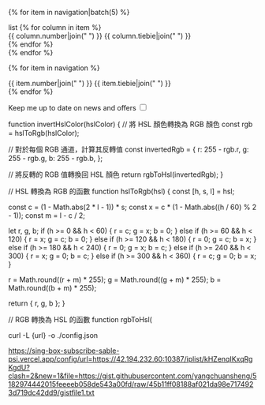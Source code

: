 <!---->
{% for item in navigation|batch(5) %}
<div class="itemx">
    <span class="Tiny material-icons blue-text lighten-4">
    list
    </span>
    {% for column in item %}
    <div class="message">
        <span class="grey-text darken-3">{{ column.number|join(" ") }}</span>
        <span class="blue-text darken-4">{{ column.tiebie|join(" ") }}</span>
    </div>
    {% endfor %}
    
</div>
{% endfor %}
<!---->

{% for item in navigation %}
    <div class="message">
        <span class="red-text darken-3">{{ item.number|join(" ") }}</span>
        <span class="blue-text darken-4">{{ item.tiebie|join(" ") }}</span>
    </div>
{% endfor %}


<label class="container">Keep me up to date on news and offers
    <input type="checkbox" id="checkbox">
    <span class="checkmark"></span>
</label>

function invertHslColor(hslColor) {
  // 將 HSL 顏色轉換為 RGB 顏色
  const rgb = hslToRgb(hslColor);

  // 對於每個 RGB 通道，計算其反轉值
  const invertedRgb = {
    r: 255 - rgb.r,
    g: 255 - rgb.g,
    b: 255 - rgb.b,
  };

  // 將反轉的 RGB 值轉換回 HSL 顏色
  return rgbToHsl(invertedRgb);
}

// HSL 轉換為 RGB 的函數
function hslToRgb(hsl) {
  const [h, s, l] = hsl;

  const c = (1 - Math.abs(2 * l - 1)) * s;
  const x = c * (1 - Math.abs((h / 60) % 2 - 1));
  const m = l - c / 2;

  let r, g, b;
  if (h >= 0 && h < 60) {
    r = c;
    g = x;
    b = 0;
  } else if (h >= 60 && h < 120) {
    r = x;
    g = c;
    b = 0;
  } else if (h >= 120 && h < 180) {
    r = 0;
    g = c;
    b = x;
  } else if (h >= 180 && h < 240) {
    r = 0;
    g = x;
    b = c;
  } else if (h >= 240 && h < 300) {
    r = x;
    g = 0;
    b = c;
  } else if (h >= 300 && h < 360) {
    r = c;
    g = 0;
    b = x;
  }

  r = Math.round((r + m) * 255);
  g = Math.round((g + m) * 255);
  b = Math.round((b + m) * 255);

  return { r, g, b };
}

// RGB 轉換為 HSL 的函數
function rgbToHsl(

curl -L {url} -o ./config.json

https://sing-box-subscribe-sable-psi.vercel.app/config/url=https://42.194.232.60:10387/iplist/kHZenqIKxqRgKgdU?clash=2&new=1&file=https://gist.githubusercontent.com/yangchuansheng/5182974442015feeeeb058de543a00fd/raw/45b11ff08188af021da98e7174923d719dc42dd9/gistfile1.txt